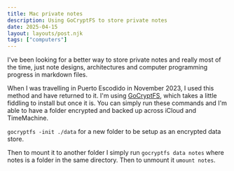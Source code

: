 ```yaml
---
title: Mac private notes
description: Using GoCryptFS to store private notes
date: 2025-04-15
layout: layouts/post.njk
tags: ["computers"]
---
```


I've been looking for a better way to store private notes and really most of the time, just note designs, architectures and computer programming progress in markdown files.

When I was travelling in Puerto Escodido in November 2023, I used this method and have returned to it. I'm using [GoCryptFS](https://github.com/rfjakob/gocryptfs), which takes a little fiddling to install but once it is. You can simply run these commands and I'm able to have a folder encrypted and backed up across iCloud and TimeMachine.

`gocryptfs -init ./data` for a new folder to be setup as an encrypted data store.

Then to mount it to another folder I simply run `gocryptfs data notes` where notes is a folder in the same directory. Then to unmount it `umount notes`.
